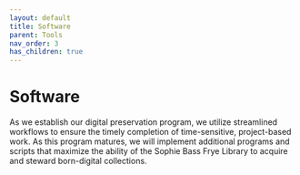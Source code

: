 ```yaml
---
layout: default
title: Software
parent: Tools
nav_order: 3
has_children: true
---
```

# Software
As we establish our digital preservation program, we utilize streamlined workflows to ensure the timely completion of time-sensitive, project-based work. As this program matures, we will implement additional programs and scripts that maximize the ability of the Sophie Bass Frye Library to acquire and steward born-digital collections.  
